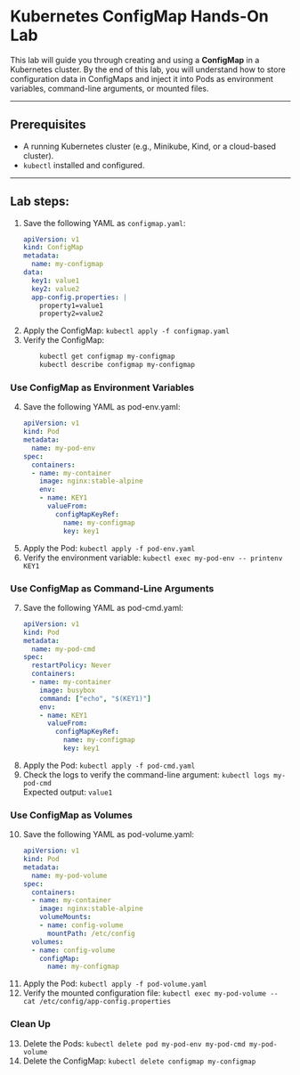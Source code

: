 
# Kubernetes ConfigMap Hands-On Lab

This lab will guide you through creating and using a **ConfigMap** in a Kubernetes cluster. By the end of this lab, you will understand how to store configuration data in ConfigMaps and inject it into Pods as environment variables, command-line arguments, or mounted files.

---

## **Prerequisites**
- A running Kubernetes cluster (e.g., Minikube, Kind, or a cloud-based cluster).
- `kubectl` installed and configured.

---

## **Lab steps:**

1. Save the following YAML as `configmap.yaml`:
   ```yaml
   apiVersion: v1
   kind: ConfigMap
   metadata:
     name: my-configmap
   data:
     key1: value1
     key2: value2
     app-config.properties: |
       property1=value1
       property2=value2
2. Apply the ConfigMap: `kubectl apply -f configmap.yaml`
3. Verify the ConfigMap:
	```bash
		kubectl get configmap my-configmap
		kubectl describe configmap my-configmap
### Use ConfigMap as Environment Variables
4. Save the following YAML as pod-env.yaml:
	```yaml
	apiVersion: v1
	kind: Pod
	metadata:
	  name: my-pod-env
	spec:
	  containers:
	  - name: my-container
	    image: nginx:stable-alpine
	    env:
	    - name: KEY1
	      valueFrom:
	        configMapKeyRef:
	          name: my-configmap
	          key: key1
5. Apply the Pod: `kubectl apply -f pod-env.yaml`
6. Verify the environment variable: `kubectl exec my-pod-env -- printenv KEY1`
### Use ConfigMap as Command-Line Arguments
7. Save the following YAML as pod-cmd.yaml:
	```yaml
	apiVersion: v1
	kind: Pod
	metadata:
	  name: my-pod-cmd
	spec:
	  restartPolicy: Never
	  containers:
	  - name: my-container
	    image: busybox
	    command: ["echo", "$(KEY1)"]
	    env:
	    - name: KEY1
	      valueFrom:
	        configMapKeyRef:
	          name: my-configmap
	          key: key1
8. Apply the Pod: `kubectl apply -f pod-cmd.yaml`
9. Check the logs to verify the command-line argument: `kubectl logs my-pod-cmd`  
Expected output: `value1`
### Use ConfigMap as Volumes
10. Save the following YAML as pod-volume.yaml:
	```yaml
	apiVersion: v1
	kind: Pod
	metadata:
	  name: my-pod-volume
	spec:
	  containers:
	  - name: my-container
	    image: nginx:stable-alpine
	    volumeMounts:
	    - name: config-volume
	      mountPath: /etc/config
	  volumes:
	  - name: config-volume
	    configMap:
	      name: my-configmap
11. Apply the Pod: `kubectl apply -f pod-volume.yaml`
12. Verify the mounted configuration file: `kubectl exec my-pod-volume -- cat /etc/config/app-config.properties`
### Clean Up
13. Delete the Pods: `kubectl delete pod my-pod-env my-pod-cmd my-pod-volume`
14. Delete the ConfigMap: `kubectl delete configmap my-configmap`